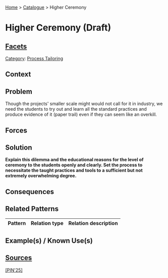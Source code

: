 [Home](../README.md) > [Catalogue](../Patterns_catalogue.md) > Higher Ceremony

# Higher Ceremony (Draft)

## [Facets](facets/facets.md)

[Category](facets/categories/categories.md): [Process Tailoring](facets/categories/Process_Tailoring.md)

## Context

## Problem

Though the  projects' smaller scale might would not call for it in industry, we need the students to try out and learn all the standard practices and produce evidence of it (paper trail) even if they can seem like an overkill.

## Forces

## Solution

**Explain this dilemma and the educational reasons for the level of ceremony to the students openly and clearly. Set the process to necessitate the taught practices and tools to a sufficient but not extremely overwhelming degree.**

## Consequences

## Related Patterns

|Pattern|Relation type|Relation description|
|--|--|--|
 
## Example(s) / Known Use(s)

## [Sources](../References.md)

[[PIN'25]](publications/pin25/pin25.md)
